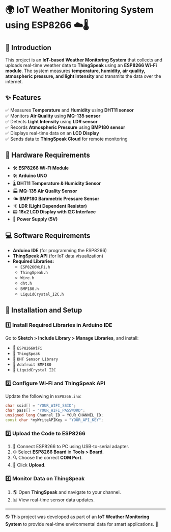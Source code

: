 # 🌍 IoT Weather Monitoring System using ESP8266 ☁️🌡️

## 📌 Introduction
This project is an **IoT-based Weather Monitoring System** that collects and uploads real-time weather data to **ThingSpeak** using an **ESP8266 Wi-Fi module**. The system measures **temperature, humidity, air quality, atmospheric pressure, and light intensity** and transmits the data over the internet.

## ✨ Features
✅ Measures **Temperature** and **Humidity** using **DHT11 sensor**  
✅ Monitors **Air Quality** using **MQ-135 sensor**  
✅ Detects **Light Intensity** using **LDR sensor**  
✅ Records **Atmospheric Pressure** using **BMP180 sensor**  
✅ Displays real-time data on an **LCD Display**  
✅ Sends data to **ThingSpeak Cloud** for remote monitoring  

## 🔧 Hardware Requirements
- 🛠️ **ESP8266 Wi-Fi Module**
- 🛠️ **Arduino UNO**
- 🌡️ **DHT11 Temperature & Humidity Sensor**
- 🏭 **MQ-135 Air Quality Sensor**
- 🌤️ **BMP180 Barometric Pressure Sensor**
- ☀️ **LDR (Light Dependent Resistor)**
- 📟 **16x2 LCD Display with I2C Interface**
- 🔋 **Power Supply (5V)**

## 💻 Software Requirements
- **Arduino IDE** (for programming the ESP8266)
- **ThingSpeak API** (for IoT data visualization)
- **Required Libraries:**
  - `ESP8266WiFi.h`
  - `ThingSpeak.h`
  - `Wire.h`
  - `dht.h`
  - `BMP180.h`
  - `LiquidCrystal_I2C.h`

## 🚀 Installation and Setup
### 1️⃣ Install Required Libraries in Arduino IDE
Go to **Sketch > Include Library > Manage Libraries**, and install:
- 📌 `ESP8266WiFi`
- 📌 `ThingSpeak`
- 📌 `DHT Sensor Library`
- 📌 `Adafruit BMP180`
- 📌 `LiquidCrystal I2C`

### 2️⃣ Configure Wi-Fi and ThingSpeak API
Update the following in `ESP8266.ino`:
```cpp
char ssid[] = "YOUR_WIFI_SSID"; 
char pass[] = "YOUR_WIFI_PASSWORD"; 
unsigned long Channel_ID = YOUR_CHANNEL_ID;
const char *myWriteAPIKey = "YOUR_API_KEY";
```

### 3️⃣ Upload the Code to ESP8266
1. 🔌 Connect ESP8266 to PC using USB-to-serial adapter.
2. ⚙️ Select **ESP8266 Board** in **Tools > Board**.
3. 🔍 Choose the correct **COM Port**.
4. 🚀 Click **Upload**.

### 4️⃣ Monitor Data on ThingSpeak
1. 🌎 Open **ThingSpeak** and navigate to your channel.
2. 📊 View real-time sensor data updates.


---
🌎 This project was developed as part of an **IoT Weather Monitoring System** to provide real-time environmental data for smart applications. 🚀

